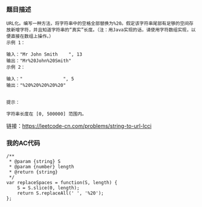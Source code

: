 ### 题目描述
```
URL化。编写一种方法，将字符串中的空格全部替换为%20。假定该字符串尾部有足够的空间存放新增字符，并且知道字符串的“真实”长度。（注：用Java实现的话，请使用字符数组实现，以便直接在数组上操作。）
示例 1：

输入："Mr John Smith    ", 13
输出："Mr%20John%20Smith"
示例 2：

输入："               ", 5
输出："%20%20%20%20%20"
 

提示：

字符串长度在 [0, 500000] 范围内。
```
链接：https://leetcode-cn.com/problems/string-to-url-lcci

### 我的AC代码
```
/**
 * @param {string} S
 * @param {number} length
 * @return {string}
 */
var replaceSpaces = function(S, length) {
    S = S.slice(0, length);
    return S.replaceAll(' ', '%20');
};
```
